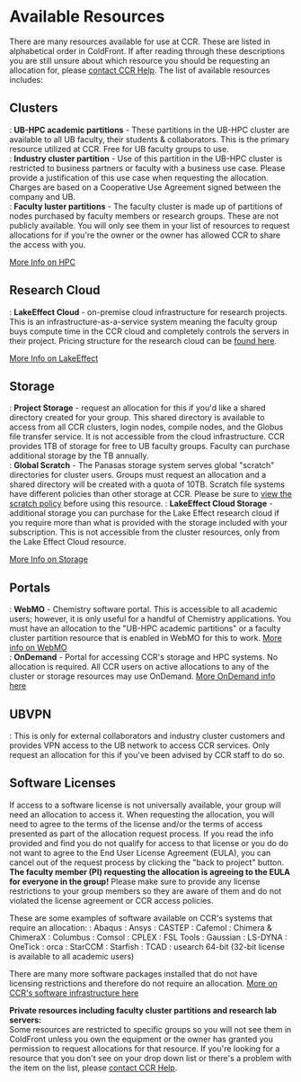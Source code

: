 # Available Resources  

There are many resources available for use at CCR.  These are listed in alphabetical order in ColdFront.  If after reading through these descriptions you are still unsure about which resource you should be requesting an allocation for, please [contact CCR Help](help.md).  The list of available resources includes:  

## Clusters
:    **UB-HPC academic partitions** - These partitions in the UB-HPC cluster are available to all UB faculty, their students & collaborators.  This is the primary resource utilized at CCR.  Free for UB faculty groups to use.    
:    **Industry cluster partition** - Use of this partition in the UB-HPC cluster is restricted to business partners or faculty with a business use case.  Please provide a justification of this use case when requesting the allocation.  Charges are based on a Cooperative Use Agreement signed between the company and UB.    
:    **Faculty luster partitions** - The faculty cluster is made up of partitions of nodes purchased by faculty members or research groups.  These are not publicly available.  You will only see them in your list of resources to request allocations for if you're the owner or the owner has allowed CCR to share the access with you.  

[More Info on HPC](hpc/clusters.md)  

## Research Cloud   
:    **LakeEffect Cloud** - on-premise cloud infrastructure for research projects.  This is an infrastructure-as-a-service system meaning the faculty group buys compute time in the CCR cloud and completely controls the servers in their project.  Pricing structure for the research cloud can be [found here](cloud/lake-effect.md#subscriptions).  

[More Info on LakeEffect](cloud/lake-effect.md)

## Storage  
:    **Project Storage** - request an allocation for this if you'd like a shared directory created for your group.  This shared directory is available to access from all CCR clusters, login nodes, compile nodes, and the Globus file transfer service.  It is not accessible from the cloud infrastructure.  CCR provides 1TB of storage for free to UB faculty groups.  Faculty can purchase additional storage by the TB annually.  
:   **Global Scratch** - The Panasas storage system serves global "scratch" directories for cluster users.  Groups must request an allocation and a shared directory will be created with a quota of 10TB.  Scratch file systems have different policies than other storage at CCR.  Please be sure to [view the scratch policy](/policies/misuse/#scratch-usage-policies) before using this resource.
:   **LakeEffect Cloud Storage** -  additional storage you can purchase for the Lake Effect research cloud if you require more than what is provided with the storage included with your subscription.  This is not accessible from the cluster resources, only from the Lake Effect Cloud resource.  

[More Info on Storage](hpc/storage.md)  

## Portals    
:  **WebMO** - Chemistry software portal.  This is accessible to all academic users; however, it is only useful for a handful of Chemistry applications.  You must have an allocation to the "UB-HPC academic partitions" or a faculty cluster partition resource that is enabled in WebMO for this to work.  [More info on WebMO](portals/webmo.md)  
:  **OnDemand** - Portal for accessing CCR's storage and HPC systems.  No allocation is required.  All CCR users on active allocations to any of the cluster or storage resources may use OnDemand.  [More OnDemand info here](portals/ood.md)

## UBVPN  
:  This is only for external collaborators and industry cluster customers and provides VPN access to the UB network to access CCR services.  Only request an allocation for this if you've been advised by CCR staff to do so.  

## Software Licenses    
If access to a software license is not universally available, your group will need an allocation to access it.  When requesting the allocation, you will need to agree to the terms of the license and/or the terms of access presented as part of the allocation request process.   If you read the info provided and find you do not qualify for access to that license or you do do not want to agree to the End User License Agreement (EULA), you can cancel out of the request process by clicking the "back to project" button.  **The faculty member (PI) requesting the allocation is agreeing to the EULA for everyone in the group!**  Please make sure to provide any license restrictions to your group members so they are aware of them and do not violated the license agreement or CCR access policies.

These are some examples of software available on CCR's systems that require an allocation:
:   Abaqus
:   Ansys
:   CASTEP
:   Cafemol
:   Chimera & ChimeraX
:   Columbus
:   Comsol
:   CPLEX
:   FSL Tools
:   Gaussian
:   LS-DYNA
:   OneTick
:   orca
:   StarCCM
:   Starfish
:   TCAD
:   usearch 64-bit (32-bit license is available to all academic users)

There are many more software packages installed that do not have licensing restrictions and therefore do not require an allocation.  [More on CCR's software infrastructure here](software/modules.md)

**Private resources including faculty cluster partitions and research lab servers:**  
Some resources are restricted to specific groups so you will not see them in ColdFront unless you own the equipment or the owner has granted you permission to request allocations for that resource.  If you're looking for a resource that you don't see on your drop down list or there's a problem with the item on the list, please [contact CCR Help](help.md).
